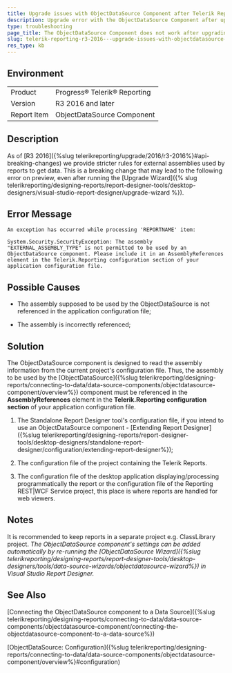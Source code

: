 ```yaml
---
title: Upgrade issues with ObjectDataSource Component after Telerik Reporting R3 2016
description: Upgrade error with the ObjectDataSource Component after upgrading to R3 2016 or newer.
type: troubleshooting
page_title: The ObjectDataSource Component does not work after upgrading to R3 2016
slug: telerik-reporting-r3-2016---upgrade-issues-with-objectdatasource-component
res_type: kb
---
```


## Environment
<table>
	<tr>
		<td>Product</td>
		<td>Progress® Telerik® Reporting</td>
	</tr>
    <tr>
		<td>Version</td>
		<td>R3 2016 and later</td>
	</tr>
	<tr>
		<td>Report Item</td>
		<td>ObjectDataSource Component</td>
	</tr>
</table>

## Description

As of [R3 2016]({%slug telerikreporting/upgrade/2016/r3-2016%}#api-breaking-changes) we provide stricter rules for external assemblies used by reports to get data. This is a breaking change that may lead to the following error on preview, even after running the [Upgrade Wizard]({% slug telerikreporting/designing-reports/report-designer-tools/desktop-designers/visual-studio-report-designer/upgrade-wizard %}). 

## Error Message

```
An exception has occurred while processing 'REPORTNAME' item:

System.Security.SecurityException: The assembly "EXTERNAL_ASSEMBLY_TYPE" is not permitted to be used by an ObjectDataSource component. Please include it in an AssemblyReferences element in the Telerik.Reporting configuration section of your application configuration file.
```

## Possible Causes

- The assembly supposed to be used by the ObjectDataSource is not referenced in the application configuration file;

- The assembly is incorrectly referenced;

## Solution

 The ObjectDataSource component is designed to read the assembly information from the current project's configuration file. Thus, the assembly to be used by the [ObjectDataSource]({%slug telerikreporting/designing-reports/connecting-to-data/data-source-components/objectdatasource-component/overview%}) component must be referenced in the **AssemblyReferences** element in the **Telerik.Reporting configuration section** of your application configuration file.     

1. The Standalone Report Designer tool's configuration file, if you intend to use an ObjectDataSource component - [Extending Report Designer]({%slug telerikreporting/designing-reports/report-designer-tools/desktop-designers/standalone-report-designer/configuration/extending-report-designer%});

2. The configuration file of the project containing the Telerik Reports.  

3. The configuration file of the desktop application displaying/processing programmatically the report or the configuration file of the Reporting REST|WCF Service project, this place is where reports are handled for web viewers.

## Notes

It is recommended to keep reports in a separate project e.g. ClassLibrary project. *The ObjectDataSource component's settings can be added automatically by re-running the [ObjectDataSource Wizard]({%slug telerikreporting/designing-reports/report-designer-tools/desktop-designers/tools/data-source-wizards/objectdatasource-wizard%}) in Visual Studio Report Designer.*

## See Also

[Connecting the ObjectDataSource component to a Data Source]({%slug telerikreporting/designing-reports/connecting-to-data/data-source-components/objectdatasource-component/connecting-the-objectdatasource-component-to-a-data-source%})

[ObjectDataSource: Configuration]({%slug telerikreporting/designing-reports/connecting-to-data/data-source-components/objectdatasource-component/overview%}#configuration)

